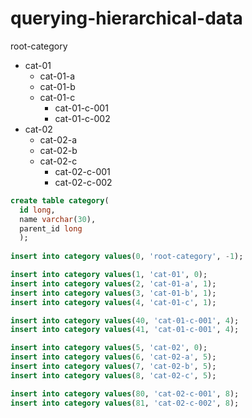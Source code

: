 # querying-hierarchical-data

root-category
  - cat-01
    - cat-01-a
    - cat-01-b
    - cat-01-c
      - cat-01-c-001
      - cat-01-c-002
  - cat-02
    - cat-02-a
    - cat-02-b
    - cat-02-c    
      - cat-02-c-001
      - cat-02-c-002
    
    
```sql
create table category(
  id long,
  name varchar(30),
  parent_id long
  );
  
insert into category values(0, 'root-category', -1);

insert into category values(1, 'cat-01', 0);
insert into category values(2, 'cat-01-a', 1);
insert into category values(3, 'cat-01-b', 1);
insert into category values(4, 'cat-01-c', 1);

insert into category values(40, 'cat-01-c-001', 4);
insert into category values(41, 'cat-01-c-001', 4);

insert into category values(5, 'cat-02', 0);
insert into category values(6, 'cat-02-a', 5);
insert into category values(7, 'cat-02-b', 5);
insert into category values(8, 'cat-02-c', 5);

insert into category values(80, 'cat-02-c-001', 8);
insert into category values(81, 'cat-02-c-002', 8);
```
